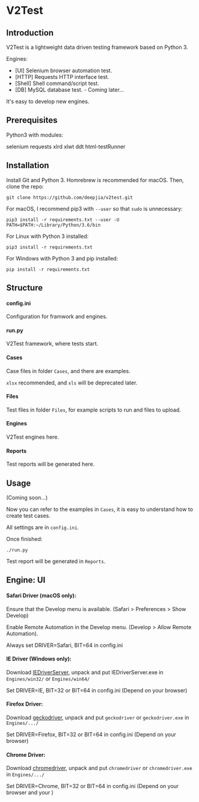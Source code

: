 # V2Test
## Introduction
V2Test is a lightweight data driven testing framework based on Python 3.

Engines:

* [UI] Selenium browser automation test.
* [HTTP] Requests HTTP interface test.
* [Shell] Shell command/script test.
* [DB] MySQL database test. - Coming later...

It's easy to develop new engines.

## Prerequisites
Python3 with modules:

selenium requests xlrd xlwt ddt html-testRunner
## Installation
Install Git and Python 3. Homrebrew is recommended for macOS.
Then, clone the repo:

```
git clone https://github.com/deepjia/v2test.git
```
For macOS, I recommend pip3 with `--user` so that `sudo` is unnecessary:

```
pip3 install -r requirements.txt --user -U
PATH=$PATH:~/Library/Python/3.6/bin
```

For Linux with Python 3 installed:

```
pip3 install -r requirements.txt
```

For Windows with Python 3 and pip installed:

```
pip install -r requirements.txt
```
## Structure
#### config.ini
Configuration for framwork and engines.
#### run.py
V2Test framework, where tests start.
#### Cases
Case files in folder `Cases`, and there are examples.

`xlsx` recommended, and `xls` will be deprecated later.
#### Files
Test files in folder `Files`, for example scripts to run and files to upload.
#### Engines
V2Test engines here.
#### Reports
Test reports will be generated here.
## Usage
(Coming soon...)

Now you can refer to the examples in `Cases`, it is easy to understand how to create test cases.

All settings are in `config.ini`.

Once finished:

```
./run.py
```
Test report will be generated in `Reports`.
## Engine: UI
#### Safari Driver (macOS only):

Ensure that the Develop menu is available. (Safari > Preferences > Show Develop)

Enable Remote Automation in the Develop menu. (Develop > Allow Remote Automation).

Always set DRIVER=Safari, BIT=64 in config.ini

#### IE Driver (Windows only):

Download [IEDriverServer](http://selenium-release.storage.googleapis.com/index.html), unpack and put IEDriverServer.exe in `Engines/win32/` or `Engines/win64/`

Set DRIVER=IE, BIT=32 or BIT=64 in config.ini (Depend on your browser)

#### Firefox Driver:
Download [geckodriver](https://github.com/mozilla/geckodriver/releases), unpack and put `geckodriver` or `geckodriver.exe` in `Engines/.../`

Set DRIVER=Firefox, BIT=32 or BIT=64 in config.ini (Depend on your browser)

#### Chrome Driver:
Download [chromedriver](https://chromedriver.storage.googleapis.com/index.html), unpack and put `chromedriver` or `chromedriver.exe` in `Engines/.../`

Set DRIVER=Chrome, BIT=32 or BIT=64 in config.ini (Depend on your browser and your )